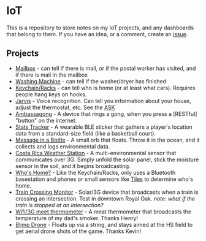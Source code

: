 # IoT

This is a repository to store notes on my IoT projects, and any dashboards that belong to them. If you have an idea, or a comment, create an [issue](https://github.com/jordanskole/IoT/issues).

## Projects

* [Mailbox](#) - can tell if there is mail, or if the postal worker has visited, and if there is mail in the mailbox
* [Washing Machine](#) - can tell if the washer/dryer has finished
* [Keychain/Racks](#) - can tell who is home (or at least what cars). Requires people hang keys on hooks.
* [Jarvis](#) - Voice recognition. Can tell you information about your house, adjust the thermostat, etc. See the [ASK](https://developer.amazon.com/public/solutions/alexa/alexa-voice-service)
* [Ambassagong](#) - A device that rings a gong, when you press a [RESTful] "button" on the internet. 
* [Stats Tracker](#) - A wearable BLE sticker that gathers a player's location data from a standard-size field (like a basketball court). 
* [Message in a Bottle](#) - A small orb that floats. Throw it in the ocean, and it collects and logs environmental data.
* [Costa Rica Weather Station](#) - A multi-environmental sensor that communicates over 3G. Simply unfold the solar panel, stick the moisture sensor in the soil, and it begins broadcasting.
* [Who's Home?](#) - Like the Keychain/Racks, only uses a Bluetooth basestation and phones or small sensors like [Tiles](#) to determine who's home.
* [Train Crossing Monitor](#) - Solar/3G device that broadcasts when a train is crossing an intersection. Test in downtown Royal Oak. _note: what if the train is stopped at an intersection?_
* [Wifi/3G meet thermometer](#) - A meat thermometer that broadcasts the temperature of my dad's smoker. Thanks Henry! 
* [Blimp Drone](#) - Floats up via a string, and stays aimed at the HS field to get aerial drone shots of the game. Thanks Kevin! 
